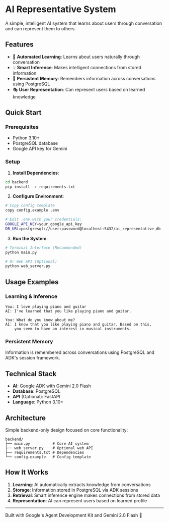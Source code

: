 # AI Representative System

A simple, intelligent AI system that learns about users through conversation and can represent them to others.

## Features

- 🧠 **Automated Learning**: Learns about users naturally through conversation
- 💡 **Smart Inference**: Makes intelligent connections from stored information
- 💾 **Persistent Memory**: Remembers information across conversations using PostgreSQL
- 🎭 **User Representation**: Can represent users based on learned knowledge

## Quick Start

### Prerequisites
- Python 3.10+
- PostgreSQL database
- Google API key for Gemini

### Setup

1. **Install Dependencies**:
```bash
cd backend
pip install -r requirements.txt
```

2. **Configure Environment**:
```bash
# Copy config template
copy config.example .env

# Edit .env with your credentials:
GOOGLE_API_KEY=your_google_api_key
DB_URL=postgresql://user:password@localhost:5432/ai_representative_db
```

3. **Run the System**:
```bash
# Terminal Interface (Recommended)
python main.py

# Or Web API (Optional)
python web_server.py
```

## Usage Examples

### Learning & Inference
```
You: I love playing piano and guitar
AI: I've learned that you like playing piano and guitar.

You: What do you know about me?
AI: I know that you like playing piano and guitar. Based on this, 
    you seem to have an interest in musical instruments.
```

### Persistent Memory
Information is remembered across conversations using PostgreSQL and ADK's session framework.

## Technical Stack

- **AI**: Google ADK with Gemini 2.0 Flash
- **Database**: PostgreSQL
- **API** (Optional): FastAPI
- **Language**: Python 3.10+

## Architecture

Simple backend-only design focused on core functionality:

```
backend/
├── main.py          # Core AI system
├── web_server.py    # Optional web API
├── requirements.txt # Dependencies
└── config.example   # Config template
```

## How It Works

1. **Learning**: AI automatically extracts knowledge from conversations
2. **Storage**: Information stored in PostgreSQL via ADK sessions
3. **Retrieval**: Smart inference engine makes connections from stored data
4. **Representation**: AI can represent users based on learned profile

---

Built with Google's Agent Development Kit and Gemini 2.0 Flash 🚀